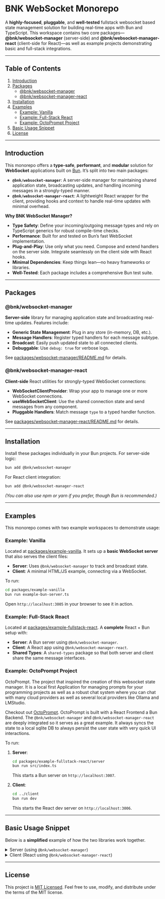 # BNK WebSocket Monorepo

A **highly-focused**, **pluggable**, and **well-tested** fullstack websocket based state management solution for building real-time apps with Bun and TypeScript. This workspace contains two core packages—**@bnk/websocket-manager** (server-side) and **@bnk/websocket-manager-react** (client-side for React)—as well as example projects demonstrating basic and full-stack integrations.

---

## Table of Contents

1. [Introduction](#introduction)  
2. [Packages](#packages)  
   - [@bnk/websocket-manager](#bnkwebsocket-manager)  
   - [@bnk/websocket-manager-react](#bnkwebsocket-manager-react)  
3. [Installation](#installation)  
4. [Examples](#examples)  
   - [Example: Vanilla](#example-vanilla)  
   - [Example: Full-Stack React](#example-full-stack-react)
   - [Example: OctoPrompt Project](#example-octoprompt-project)
5. [Basic Usage Snippet](#basic-usage-snippet)  
6. [License](#license)

---

## Introduction

This monorepo offers a **type-safe**, **performant**, and **modular** solution for **WebSocket** applications built on [Bun](https://bun.sh/). It’s split into two main packages:

- **`@bnk/websocket-manager`**: A server-side manager for maintaining shared application state, broadcasting updates, and handling incoming messages in a strongly-typed manner.
- **`@bnk/websocket-manager-react`**: A lightweight React wrapper for the client, providing hooks and context to handle real-time updates with minimal overhead.

**Why BNK WebSocket Manager?**

- **Type Safety**: Define your incoming/outgoing message types and rely on TypeScript generics for robust compile-time checks.  
- **Performance**: Built for and tested on Bun’s fast WebSocket implementation.  
- **Plug-and-Play**: Use only what you need. Compose and extend handlers on the server side. Integrate seamlessly on the client side with React hooks.  
- **Minimal Dependencies**: Keep things lean—no heavy frameworks or libraries.  
- **Well-Tested**: Each package includes a comprehensive Bun test suite.

---

## Packages

### @bnk/websocket-manager

**Server-side** library for managing application state and broadcasting real-time updates. Features include:

- **Generic State Management**: Plug in any store (in-memory, DB, etc.).  
- **Message Handlers**: Register typed handlers for each message subtype.  
- **Broadcast**: Easily push updated state to all connected clients.  
- **Debuggable**: Use `debug: true` for verbose logs.

See [packages/websocket-manager/README.md](./packages/websocket-manager/README.md) for details.

### @bnk/websocket-manager-react

**Client-side** React utilities for strongly-typed WebSocket connections:

- **WebSocketClientProvider**: Wrap your app to manage one or more WebSocket connections.  
- **useWebSocketClient**: Use the shared connection state and send messages from any component.  
- **Pluggable Handlers**: Match message `type` to a typed handler function.

See [packages/websocket-manager-react/README.md](./packages/websocket-manager-react/README.md) for details.

---

## Installation

Install these packages individually in your Bun projects. For server-side logic:

```bash
bun add @bnk/websocket-manager
```

For React client integration:

```bash
bun add @bnk/websocket-manager-react
```

*(You can also use npm or yarn if you prefer, though Bun is recommended.)*

---

## Examples

This monorepo comes with two example workspaces to demonstrate usage:

### Example: Vanilla

Located at [packages/example-vanilla](./packages/example-vanilla). It sets up a **basic WebSocket server** that also serves the client files:

- **Server**: Uses `@bnk/websocket-manager` to track and broadcast state.  
- **Client**: A minimal HTML/JS example, connecting via a WebSocket.

To run:

```bash
cd packages/example-vanilla
bun run example-bun-server.ts
```

Open `http://localhost:3005` in your browser to see it in action.

### Example: Full-Stack React

Located at [packages/example-fullstack-react](./packages/example-fullstack-react). A **complete** React + Bun setup with:

- **Server**: A Bun server using `@bnk/websocket-manager`.  
- **Client**: A React app using `@bnk/websocket-manager-react`.  
- **Shared Types**: A `shared-types` package so that both server and client share the same message interfaces.

### Example: OctoPrompt Project

OctoPrompt. The project that inspired the creation of this websocket state manager. It is a local first Application for managing prompts for your programming projects as well as a robust chat system
where you can chat with many cloud providers as well as several local providers like Ollama and LMStudio.

Checkout out [OctoPrompt](https://github.com/brandon-schabel/octoprompt). OctoPrompt is built with a React Frontend a Bun Backend. The `@bnk/websocket-manager` and `@bnk/websocket-manager-react` are deeply integrated so it serves as a great example. It always syncs the state to a local sqlite DB to always persist the user state with very quick UI interactions.

To run:

1. **Server**:

   ```bash
   cd packages/example-fullstack-react/server
   bun run src/index.ts
   ```

   This starts a Bun server on `http://localhost:3007`.

2. **Client**:

   ```bash
   cd ../client
   bun run dev
   ```

   This starts the React dev server on `http://localhost:3006`.

---

## Basic Usage Snippet

Below is a **simplified** example of how the two libraries work together.

<details>
<summary>Server (using <code>@bnk/websocket-manager</code>)</summary>

```ts
import { serve } from "bun";
import { WebSocketManager } from "@bnk/websocket-manager";

interface MyAppState {
  counter: number;
}

interface IncrementMessage {
  type: "increment";
  amount: number;
}

let currentState: MyAppState = { counter: 0 };

function getState(): Promise<MyAppState> {
  return Promise.resolve({ ...currentState });
}
function setState(newState: MyAppState): Promise<void> {
  currentState = { ...newState };
  return Promise.resolve();
}

const manager = new WebSocketManager<MyAppState, IncrementMessage>({
  getState,
  setState,
  messageHandlers: [
    {
      type: "increment",
      async handle(ws, msg, getState, setState) {
        const oldState = await getState();
        oldState.counter += msg.amount;
        await setState(oldState);
        // Optionally broadcast to all clients
        await manager.broadcastState();
      },
    },
  ],
  debug: true,
});

serve({
  port: 3000,
  fetch() {
    return new Response("Hello from Bun!", { status: 200 });
  },
  websocket: {
    open(ws) {
      manager.handleOpen(ws);
    },
    close(ws) {
      manager.handleClose(ws);
    },
    async message(ws, msg) {
      await manager.handleMessage(ws, msg.toString());

      // broadcast update after handling message
      await manager.broadcastState();
    },
  },
});
```

</details>

<details>
<summary>Client (React using <code>@bnk/websocket-manager-react</code>)</summary>

```tsx
import React from "react";
import {
  WebSocketClientProvider,
  useWebSocketClient,
} from "@bnk/websocket-manager-react";

interface IncrementMessage {
  type: "increment";
  amount: number;
}
interface StateUpdate {
  type: "state_update";
  data: {
    counter: number;
  };
}

export function App() {
  return (
    <WebSocketClientProvider<StateUpdate, IncrementMessage>
      url="ws://localhost:3000"
      debug={true}
      messageHandlers={{
        state_update: (msg) => {
          console.log("Counter is now:", msg.data.counter);
        },
      }}
    >
      <CounterComponent />
    </WebSocketClientProvider>
  );
}

function CounterComponent() {
  const { sendMessage, isOpen } = useWebSocketClient<StateUpdate, IncrementMessage>();

  const increment = () => {
    sendMessage({ type: "increment", amount: 1 });
  };

  return (
    <div>
      <button onClick={increment} disabled={!isOpen}>
        Increment
      </button>
    </div>
  );
}
```

</details>

---

## License

This project is [MIT Licensed](./LICENSE). Feel free to use, modify, and distribute under the terms of the MIT license.
